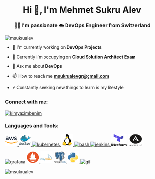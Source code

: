 <h1 align="center">Hi 👋, I'm Mehmet Sukru Alev</h1>
<h3 align="center">👩‍💻 I'm passionate ☁️ DevOps Engineer from Switzerland</h3>

<p align="left"> <img src="https://komarev.com/ghpvc/?username=msukrualev&label=Profile%20views&color=0e75b6&style=flat" alt="msukrualev" /> </p>

- 🔭 I'm currently working on **DevOps Projects**

- 🌱 Currently i'm occupying on **Cloud Solution Architect Exam**

- 💬 Ask me about **DevOps**

- 📫 How to reach me **msukrualevgr@gmail.com**

- ⚡ Constantly seeking new things to learn is my lifestyle 

<h3 align="left">Connect with me:</h3>
<p align="left">
<a href="https://linkedin.com/in/mehmetsukrualev" target="blank"><img align="center" src="https://raw.githubusercontent.com/rahuldkjain/github-profile-readme-generator/master/src/images/icons/Social/linked-in-alt.svg" alt="kimyacimbenim" height="30" width="40" /></a>
</p>

<h3 align="left">Languages and Tools:</h3>
<p align="left"> <a href="https://aws.amazon.com" target="_blank" rel="noreferrer"><img src="https://raw.githubusercontent.com/devicons/devicon/master/icons/amazonwebservices/amazonwebservices-original-wordmark.svg" alt="bash" width="40" height="40"/> </a> <a href="https://www.gnu.org/software/bash/" target="_blank" rel="noreferrer"> <img src="https://github.com/devicons/devicon/raw/master/icons/docker/docker-original-wordmark.svg" alt="docker" width="40" height="40"/> </a> <a href="https://www.docker.com/" target="_blank" rel="noreferrer"> <img src="https://www.vectorlogo.zone/logos/kubernetes/kubernetes-icon.svg" alt="kubernetes" width="40" height="40"/> </a> <a href="" target="_blank" rel="noreferrer"> <img src="https://raw.githubusercontent.com/devicons/devicon/master/icons/linux/linux-original.svg" alt="linux" width="40" height="40"/> </a> <a href="https://www.linux.com/" target="_blank" rel="noreferrer"> <img src="https://www.vectorlogo.zone/logos/gnu_bash/gnu_bash-icon.svg" alt="bash" width="40" height="40"/> </a> <a href="" target="_blank" rel="noreferrer"> <img src="https://www.vectorlogo.zone/logos/jenkins/jenkins-icon.svg" alt="jenkins" width="40" height="40"/> </a> <img src="https://github.com/devicons/devicon/raw/master/icons/terraform/terraform-original-wordmark.svg" height="40" width="52" alt="terraform logo"  /> <img src="https://raw.githubusercontent.com/devicons/devicon/1119b9f84c0290e0f0b38982099a2bd027a48bf1/icons/ansible/ansible-plain-wordmark.svg" height="40" width="52" alt="ansible logo"  />

<img src="https://www.vectorlogo.zone/logos/grafana/grafana-icon.svg" alt="grafana" width="40" height="40"/> </a> <a href="https://www.grafana.com" target="_blank" rel="noreferrer"> <img src="https://raw.githubusercontent.com/devicons/devicon/1119b9f84c0290e0f0b38982099a2bd027a48bf1/icons/prometheus/prometheus-original.svg" alt="Prometheus" width="40" height="40"/> </a> <img src="https://raw.githubusercontent.com/devicons/devicon/master/icons/mysql/mysql-original-wordmark.svg" alt="mysql" width="40" height="40"/> </a> <a href="" target="_blank" rel="noreferrer"> <img src="https://raw.githubusercontent.com/devicons/devicon/master/icons/postgresql/postgresql-original-wordmark.svg" alt="postgresql" width="40" height="40"/> </a> <a href="" target="_blank" rel="noreferrer"> <img src="https://raw.githubusercontent.com/devicons/devicon/master/icons/python/python-original.svg" alt="python" width="40" height="40"/> </a> <img src="https://www.vectorlogo.zone/logos/git-scm/git-scm-icon.svg" alt="git" width="40" height="40"/> </a> 

<img align="center" src="https://github-readme-streak-stats.herokuapp.com/?user=msukrualev&" alt="msukrualev" /></p>
